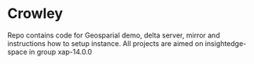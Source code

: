 # Crowley
Repo contains code for Geosparial demo, delta server, mirror and instructions how to setup instance. 
All projects are aimed on insightedge-space in group xap-14.0.0
